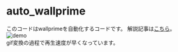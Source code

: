 # auto_wallprime
このコードはwallprimeを自動化するコードです。
解説記事は[こちら](https://qiita.com/taxfree_python/items/4573ee4b83a73387e58e)。   
![demo](https://raw.githubusercontent.com/wiki/taxfree-python/auto_wallprime/demo.gif)  
gif変換の過程で再生速度が早くなっています。
